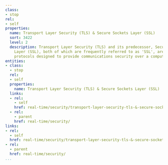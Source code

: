 ```yaml
---
class:
- stop
rel:
- self
properties:
  name: Transport Layer Security (TLS) & Secure Sockets Layer (SSL)
  sort: 3422
  level: 2
  description: Transport Layer Security (TLS) and its predecessor, Secure Sockets
    Layer (SSL), both of which are frequently referred to as 'SSL', are cryptographic
    protocols designed to provide communications security over a computer network.
entities:
- class:
  - stop
  rel:
  - self
  properties:
    name: Transport Layer Security (TLS) & Secure Sockets Layer (SSL)
  links:
  - rel:
    - self
    href: real-time/security/transport-layer-security-tls-&-secure-sockets-layer-ssl.md
  - rel:
    - parent
    href: real-time/security/
links:
- rel:
  - self
  href: real-time/security/transport-layer-security-tls-&-secure-sockets-layer-ssl.md
- rel:
  - parent
  href: real-time/security/
...
```

